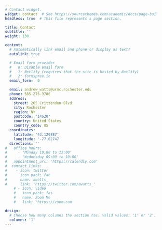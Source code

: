 ```yaml
---
# Contact widget.
widget: contact  # See https://sourcethemes.com/academic/docs/page-builder/
headless: true  # This file represents a page section.

title: Contact
subtitle: ''
weight: 130

content:
  # Automatically link email and phone or display as text?
  autolink: true

  # Email form provider
  #   0: Disable email form
  #   1: Netlify (requires that the site is hosted by Netlify)
  #   2: formspree.io
  email_form:  0

  email: andrew_watts@urmc.rochester.edu
  phone: 585-275-9786
  address:
    street: 265 Crittenden Blvd.
    city: Rochester
    region: NY
    postcode: '14620'
    country: United States
    country_code: US
  coordinates:
    latitude: '43.120887'
    longitude: '-77.62747'
  directions: ''
#   office_hours:
#     - 'Monday 10:00 to 13:00'
#     - 'Wednesday 09:00 to 10:00'
#   appointment_url: 'https://calendly.com'
#  contact_links:
#    - icon: twitter
#      icon_pack: fab
#      name: awatts_
#      link: 'https://twitter.com/awatts_'
    # - icon: video
    #   icon_pack: fas
    #   name: Zoom Me
    #   link: 'https://zoom.com'

design:
  # Choose how many columns the section has. Valid values: '1' or '2'.
  columns: '1'
---
```


